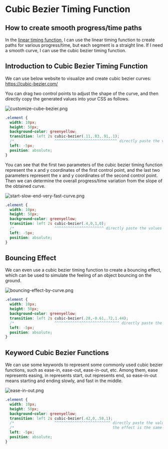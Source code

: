 # Cubic Bezier Timing Function

## How to create smooth progress/time paths

In the [linear timing function](./2025-08-07_linear-timing-function.md), I can use the linear timing function to create paths for various progress/time, but each segment is a straight line. If I need a smooth curve, I can use the cubic bezier timing function.

## Introduction to Cubic Bezier Timing Function

We can use below website to visualize and create cubic bezier curves:
https://cubic-bezier.com/

You can drag two control points to adjust the shape of the curve, and then directly copy the generated values into your CSS as follows.

![customize-cube-bezier.png](../assets/imgs/customize-cube-bezier.png)

```css
.element {
  width: 10px;
  height: 50px;
  background-color: greenyellow;
  transition: left 2s cubic-bezier(.11,.83,.91,.1);
  /*                  ^^^^^^^^^^^^^^^^^^^^^^^^^^^^ directly paste the values from the cubic-bezier.com website */
  left: -5px;
  position: absolute;
}
```

You can see that the first two parameters of the cubic bezier timing function represent the x and y coordinates of the first control point, and the last two parameters represent the x and y coordinates of the second control point. Then we can determine the overall progress/time variation from the slope of the obtained curve.

![start-slow-end-very-fast-curve.png](../assets/imgs/start-slow-end-very-fast-curve.png)

```css
.element {
  width: 10px;
  height: 50px;
  background-color: greenyellow;
  transition: left 2s cubic-bezier(.4,0,1,0);
  /*                  ^^^^^^^^^^^^^^^^^^^^^^ directly paste the values from the cubic-bezier.com website */
  left: -5px;
  position: absolute;
}
```

## Bouncing Effect

We can even use a cubic bezier timing function to create a bouncing effect, which can be used to simulate the feeling of an object bouncing on the ground.

![bouncing-effect-by-curve.png](../assets/imgs/bouncing-effect-by-curve.png)
```css
.element {
  width: 10px;
  height: 50px;
  background-color: greenyellow;
  transition: left 2s cubic-bezier(.28,-0.61,.72,1.44);
  /*                  ^^^^^^^^^^^^^^^^^^^^^^^^^^^^^ directly paste the values from the cubic-bezier.com website */
  left: -5px;
  position: absolute;
}
```

## Keyword Cubic Bezier Functions

We can use some keywords to represent some commonly used cubic bezier functions, such as ease-in, ease-out, ease-in-out, etc. Among them, ease represents easing, in represents start, out represents end, so ease-in-out means starting and ending slowly, and fast in the middle.

![ease-in-out.png](../assets/imgs/ease-in-out.png)

```css
.element {
  width: 10px;
  height: 50px;
  background-color: greenyellow;
  transition: left 2s cubic-bezier(.42,0,.58,1);
  /*                  ^^^^^^^^^^^^^^^^^^^^^^^^^ directly paste the values from the cubic-bezier.com website */
  /*                                            the effect is the same as ease-in-out */
  left: -5px;
  position: absolute;
}
```

